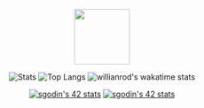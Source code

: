 <div id="header" align="center">
  <img src="https://media.giphy.com/media/M9gbBd9nbDrOTu1Mqx/giphy.gif" width="100"/>


<!---
stanislas1200/stanislas1200 is a ✨ special ✨ repository because its `README.md` (this file) appears on your GitHub profile.
You can click the Preview link to take a look at your changes.
--->
![Stats](https://github-readme-stats.vercel.app/api?username=stanislas1200&title_color=246bce&text_color=ffffff&bg_color=000000&include_all_commits=true&hide_border=true&hide_title=true&show_icons=true)
![Top Langs](https://github-readme-stats.vercel.app/api/top-langs/?username=stanislas1200&layout=compact&title_color=246bce&text_color=ffffff&bg_color=000000&hide_border=true)
![willianrod's wakatime stats](https://github-readme-stats.vercel.app/api/wakatime?username=stanislas1200&title_color=246bce&text_color=ffffff&bg_color=000000)

[![sgodin's 42 stats](https://badge42.vercel.app/api/v2/cl75clqkn00060gmfav6m37al/stats?cursusId=9&coalitionId=piscine)](https://github.com/JaeSeoKim/badge42)
[![sgodin's 42 stats](https://badge42.vercel.app/api/v2/cl75clqkn00060gmfav6m37al/stats?cursusId=21&coalitionId=53)](https://github.com/JaeSeoKim/badge42)
</div>
